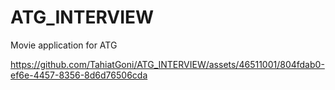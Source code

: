 # ATG_INTERVIEW
Movie application for ATG


https://github.com/TahiatGoni/ATG_INTERVIEW/assets/46511001/804fdab0-ef6e-4457-8356-8d6d76506cda

